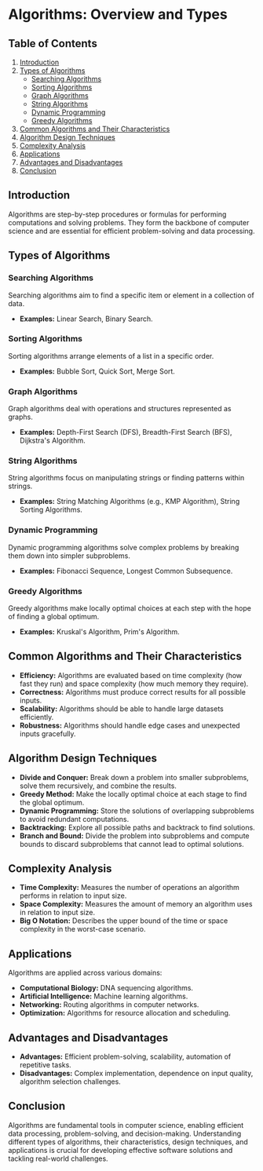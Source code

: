 # Algorithms: Overview and Types

## Table of Contents
1. [Introduction](#introduction)
2. [Types of Algorithms](#types-of-algorithms)
   - [Searching Algorithms](#searching-algorithms)
   - [Sorting Algorithms](#sorting-algorithms)
   - [Graph Algorithms](#graph-algorithms)
   - [String Algorithms](#string-algorithms)
   - [Dynamic Programming](#dynamic-programming)
   - [Greedy Algorithms](#greedy-algorithms)
3. [Common Algorithms and Their Characteristics](#common-algorithms-and-their-characteristics)
4. [Algorithm Design Techniques](#algorithm-design-techniques)
5. [Complexity Analysis](#complexity-analysis)
6. [Applications](#applications)
7. [Advantages and Disadvantages](#advantages-and-disadvantages)
8. [Conclusion](#conclusion)

## Introduction
Algorithms are step-by-step procedures or formulas for performing computations and solving problems. They form the backbone of computer science and are essential for efficient problem-solving and data processing.

## Types of Algorithms

### Searching Algorithms
Searching algorithms aim to find a specific item or element in a collection of data.
- **Examples:** Linear Search, Binary Search.

### Sorting Algorithms
Sorting algorithms arrange elements of a list in a specific order.
- **Examples:** Bubble Sort, Quick Sort, Merge Sort.

### Graph Algorithms
Graph algorithms deal with operations and structures represented as graphs.
- **Examples:** Depth-First Search (DFS), Breadth-First Search (BFS), Dijkstra's Algorithm.

### String Algorithms
String algorithms focus on manipulating strings or finding patterns within strings.
- **Examples:** String Matching Algorithms (e.g., KMP Algorithm), String Sorting Algorithms.

### Dynamic Programming
Dynamic programming algorithms solve complex problems by breaking them down into simpler subproblems.
- **Examples:** Fibonacci Sequence, Longest Common Subsequence.

### Greedy Algorithms
Greedy algorithms make locally optimal choices at each step with the hope of finding a global optimum.
- **Examples:** Kruskal's Algorithm, Prim's Algorithm.

## Common Algorithms and Their Characteristics
- **Efficiency:** Algorithms are evaluated based on time complexity (how fast they run) and space complexity (how much memory they require).
- **Correctness:** Algorithms must produce correct results for all possible inputs.
- **Scalability:** Algorithms should be able to handle large datasets efficiently.
- **Robustness:** Algorithms should handle edge cases and unexpected inputs gracefully.

## Algorithm Design Techniques
- **Divide and Conquer:** Break down a problem into smaller subproblems, solve them recursively, and combine the results.
- **Greedy Method:** Make the locally optimal choice at each stage to find the global optimum.
- **Dynamic Programming:** Store the solutions of overlapping subproblems to avoid redundant computations.
- **Backtracking:** Explore all possible paths and backtrack to find solutions.
- **Branch and Bound:** Divide the problem into subproblems and compute bounds to discard subproblems that cannot lead to optimal solutions.

## Complexity Analysis
- **Time Complexity:** Measures the number of operations an algorithm performs in relation to input size.
- **Space Complexity:** Measures the amount of memory an algorithm uses in relation to input size.
- **Big O Notation:** Describes the upper bound of the time or space complexity in the worst-case scenario.

## Applications
Algorithms are applied across various domains:
- **Computational Biology:** DNA sequencing algorithms.
- **Artificial Intelligence:** Machine learning algorithms.
- **Networking:** Routing algorithms in computer networks.
- **Optimization:** Algorithms for resource allocation and scheduling.

## Advantages and Disadvantages
- **Advantages:** Efficient problem-solving, scalability, automation of repetitive tasks.
- **Disadvantages:** Complex implementation, dependence on input quality, algorithm selection challenges.

## Conclusion
Algorithms are fundamental tools in computer science, enabling efficient data processing, problem-solving, and decision-making. Understanding different types of algorithms, their characteristics, design techniques, and applications is crucial for developing effective software solutions and tackling real-world challenges.
